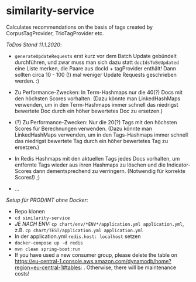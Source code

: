 # similarity-service

Calculates recommendations on the basis of tags created by CorpusTagProvider, TrioTagProvider etc.

*ToDos Stand 11.1.2020*:

- `generateUpdateRequests` erst kurz vor dem Batch Update gebündelt durchführen, und zwar muss man sich dazu statt `docIdsToBeUpdated` eine Liste merken, die Paare aus docId + tagProvider enthält! Dann sollten circa 10 - 100 (!) mal weniger Update Requests geschrieben werden. :)

- Zu Performance-Zwecken: In Term-Hashmaps nur die 40(?) Docs mit den höchsten Scores vorhalten. (Dazu könnte man LinkedHashMaps verwenden, um in den Term-Hashmaps immer schnell das niedrigst bewertete Doc durch ein höher bewertetes Doc zu ersetzen.)

- (?) Zu Performance-Zwecken: Nur die 20(?) Tags mit den höchsten Scores für Berechnungen verwenden. (Dazu könnte man LinkedHashMaps verwenden, um in den Tags-Hashmaps immer schnell das niedrigst bewertete Tag durch ein höher bewertetes Tag zu ersetzen.)

- In Redis Hashmaps mit den aktuellen Tags jedes Docs vorhalten, um entfernte Tags wieder aus ihren Hashmaps zu löschen und die Indicator-Scores dann dementsprechend zu verringern. (Notwendig für korrekte Scores!) ;)

- ...

*Setup für PROD/INT ohne Docker*:

- Repo klonen
- `cd similarity-service`
- *JE NACH ENV:* `cp chart/env/*ENV*/application.yml application.yml`, z.B. `cp chart/TEST/application.yml application.yml`
- In der application.yml `redis.host: localhost` setzen
- `docker-compose up -d redis`
- `mvn clean spring-boot:run`
- If you have used a new consumer group, please delete the table on https://eu-central-1.console.aws.amazon.com/dynamodb/home?region=eu-central-1#tables: . 
    Otherwise, there will be maintenance costs!
